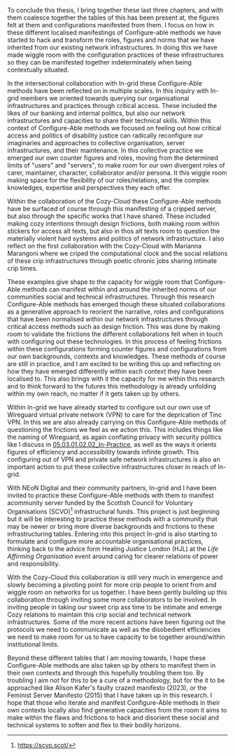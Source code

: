 To conclude this thesis, I bring together these last three chapters, and with them coalesce together the tables of this has been present at, the figures felt at them and configurations manifested from them. I focus on how in these different localised manifestings of Configure-able methods we have started to hack and transform the roles, figures and norms that we have inherited from our existing network infrastructures. In doing this we have made wiggle room with the configuration practices of these infrastructures so they can be manifested together indeterminately when being contextually situated.

In the intersectional collaboration with In-grid these Configure-Able methods have been reflected on in multiple scales. In this inquiry with In-grid members we oriented towards querying our organisational infrastructures and practices through critical access. These included the  likes of our banking and internal politics, but also our network infrastructures and capacities to share their technical skills. Within this context of Configure-Able methods we focused on feeling out how critical access and politics of disability justice can radically reconfigure our imaginaries and approaches to collective organisation, server infrastructures, and their maintenance. In this collective practice we emerged our own counter figures and roles, moving from the determined limits of "users" and "servers", to make room for our own divergent roles of carer, maintainer, character, collaborator and/or persona. It this wiggle room making space for the flexibility of our roles/relations, and the complex knowledges, expertise and perspectives they each offer.

Within the collaboration of the Cozy-Cloud these Configure-Able methods have be surfaced of course through this manifesting of a cripped server, but also through the specific works that I have shared. These included making cozy intentions through design frictions, both making room within stickers for access alt texts, but also in thos alt texts room to question the materially violent hard systems and politics of network infrastructure. I also reflect on the first collaboration with the Cozy-Cloud with Marianna Marangoni where we criped the computational clock and the social relations of these crip infrastructures through poetic chronic jobs sharing intimate crip times.

These examples give shape to the capacity for wiggle room that Configure-Able methods can manifest within and around the inherited norms of our communities social and technical infrastructures. Through this research Configure-Able methods has emerged though these situated collaborations as a generative approach to reorient the narrative, roles and configurations that have been normalised within our network infrastructures through critical access methods such as design friction. This was done by making room to validate the frictions the different collaborations felt when in touch with configuring out these technologies. In this process of feeling frictions within these configurations forming counter figures and configurations from our own backgrounds, contexts and knowledges. These methods of course are still in practice, and I am excited to be writing this up and reflecting on how they have emerged differently within each context they have been localised to. This also brings with it the capacity for me within this research and to think forward to the futures this methodology is already unfolding within my own reach, no matter if it gets taken up by others.

Within In-grid we have already started to configure out our own use of Wireguard virtual private network (VPN) to care for the deprication of Tinc VPN. In this we are also already carrying on this Configure-Able methods of questioning the frictions we feel as we action this. This includes things like the naming of Wireguard, as again conflating privacy with security politics like I discuss in [05.03.01.02.02_In-Practice](../05_In-Configure-Ability/05_entries/05.03.01.02.02_In-Practice.md), as well as the ways it orients figures of efficiency and accessibility towards infinite growth. This configuring out of VPN and private safe network infrastructures is also an important action to put these collective infrastructures closer in reach of In-grid.

With NEoN Digital and their community partners, In-grid and I have been invited to practice these Configure-Able methods with them to manifest acommunity server funded by the Scottish Council for Voluntary Organisations (SCVO)[^1a] infrastructural funds. This project is just beginning but it will be interesting to practice these methods with a community that may be newer or bring more diverse backgrounds and frictions to these infrastructuring tables. Entering into this project In-grid is also starting to formulate and configure more accountable organisational practices, thinking back to the advice form Healing Justice London (HJL) at the _Life Affirming Organisation_ event around caring for clearer relations of power and responsibility.

With the Cozy-Cloud this collaboration is still very much in emergence and slowly becoming a pivoting point for more crip people to orient from and wiggle room on networks for us together. I have been gently building up this collaboration through inviting some more collaborators to be involved. In inviting people in taking our sweet crip ass time to be intimate and emerge Cozy relations to maintain this crip social and technical network infrastructures. Some of the more recent actions have been figuring out the protocols we need to communicate as well as the disobedient efficiencies we need to make room for us to have capacity to be together around/within institutional limits.

Beyond these different tables that I am moving towards, I hope these Configure-Able methods are also taken up by others to manifest them in their own contexts and through this hopefully troubling them too. By troubling I aim not for this to be a cure of a methodology, but for the it to be approached like Alison Kafer's faulty crazed manifesto (2023), or the Feminist Server Manifesto (2015) that I have taken up in this research. I hope that those who iterate and manifest Configure-Able methods in their own contexts locally also find generative capacities from the room it aims to make within the flaws and frictions to hack and disorient these social and technical systems to soften and flex to their bodily horizons.

[^1a]: https://scvo.scot/